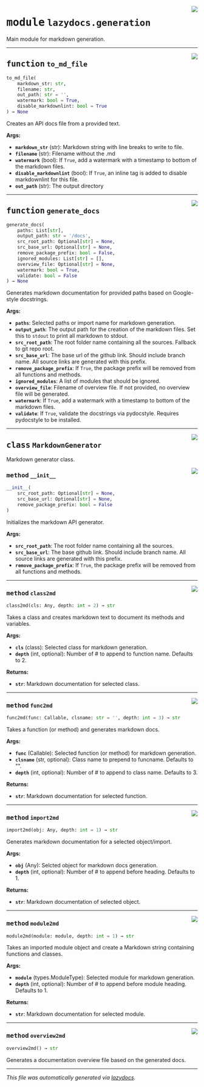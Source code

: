 <!-- markdownlint-disable -->

<a href="https://github.com/ml-tooling/lazydocs/blob/main/src/lazydocs/generation.py#L0"><img align="right" style="float:right;" src="https://img.shields.io/badge/-source-cccccc?style=flat-square"></a>

# <kbd>module</kbd> `lazydocs.generation`
Main module for markdown generation. 


---

<a href="https://github.com/ml-tooling/lazydocs/blob/main/src/lazydocs/generation.py#L183"><img align="right" style="float:right;" src="https://img.shields.io/badge/-source-cccccc?style=flat-square"></a>

## <kbd>function</kbd> `to_md_file`

```python
to_md_file(
    markdown_str: str,
    filename: str,
    out_path: str = '',
    watermark: bool = True,
    disable_markdownlint: bool = True
) → None
```

Creates an API docs file from a provided text. 



**Args:**
 
 - <b>`markdown_str`</b> (str):  Markdown string with line breaks to write to file. 
 - <b>`filename`</b> (str):  Filename without the .md 
 - <b>`watermark`</b> (bool):  If `True`, add a watermark with a timestamp to bottom of the markdown files. 
 - <b>`disable_markdownlint`</b> (bool):  If `True`, an inline tag is added to disable markdownlint for this file. 
 - <b>`out_path`</b> (str):  The output directory 


---

<a href="https://github.com/ml-tooling/lazydocs/blob/main/src/lazydocs/generation.py#L859"><img align="right" style="float:right;" src="https://img.shields.io/badge/-source-cccccc?style=flat-square"></a>

## <kbd>function</kbd> `generate_docs`

```python
generate_docs(
    paths: List[str],
    output_path: str = '/docs',
    src_root_path: Optional[str] = None,
    src_base_url: Optional[str] = None,
    remove_package_prefix: bool = False,
    ignored_modules: List[str] = [],
    overview_file: Optional[str] = None,
    watermark: bool = True,
    validate: bool = False
) → None
```

Generates markdown documentation for provided paths based on Google-style docstrings. 



**Args:**
 
 - <b>`paths`</b>:  Selected paths or import name for markdown generation. 
 - <b>`output_path`</b>:  The output path for the creation of the markdown files. Set this to `stdout` to print all markdown to stdout. 
 - <b>`src_root_path`</b>:  The root folder name containing all the sources. Fallback to git repo root. 
 - <b>`src_base_url`</b>:  The base url of the github link. Should include branch name. All source links are generated with this prefix. 
 - <b>`remove_package_prefix`</b>:  If `True`, the package prefix will be removed from all functions and methods. 
 - <b>`ignored_modules`</b>:  A list of modules that should be ignored. 
 - <b>`overview_file`</b>:  Filename of overview file. If not provided, no overview file will be generated. 
 - <b>`watermark`</b>:  If `True`, add a watermark with a timestamp to bottom of the markdown files. 
 - <b>`validate`</b>:  If `True`, validate the docstrings via pydocstyle. Requires pydocstyle to be installed. 


---

<a href="https://github.com/ml-tooling/lazydocs/blob/main/src/lazydocs/generation.py#L424"><img align="right" style="float:right;" src="https://img.shields.io/badge/-source-cccccc?style=flat-square"></a>

## <kbd>class</kbd> `MarkdownGenerator`
Markdown generator class. 

<a href="https://github.com/ml-tooling/lazydocs/blob/main/src/lazydocs/generation.py#L427"><img align="right" style="float:right;" src="https://img.shields.io/badge/-source-cccccc?style=flat-square"></a>

### <kbd>method</kbd> `__init__`

```python
__init__(
    src_root_path: Optional[str] = None,
    src_base_url: Optional[str] = None,
    remove_package_prefix: bool = False
)
```

Initializes the markdown API generator. 



**Args:**
 
 - <b>`src_root_path`</b>:  The root folder name containing all the sources. 
 - <b>`src_base_url`</b>:  The base github link. Should include branch name.  All source links are generated with this prefix. 
 - <b>`remove_package_prefix`</b>:  If `True`, the package prefix will be removed from all functions and methods. 




---

<a href="https://github.com/ml-tooling/lazydocs/blob/main/src/lazydocs/generation.py#L579"><img align="right" style="float:right;" src="https://img.shields.io/badge/-source-cccccc?style=flat-square"></a>

### <kbd>method</kbd> `class2md`

```python
class2md(cls: Any, depth: int = 2) → str
```

Takes a class and creates markdown text to document its methods and variables. 



**Args:**
 
 - <b>`cls`</b> (class):  Selected class for markdown generation. 
 - <b>`depth`</b> (int, optional):  Number of # to append to function name. Defaults to 2. 



**Returns:**
 
 - <b>`str`</b>:  Markdown documentation for selected class. 

---

<a href="https://github.com/ml-tooling/lazydocs/blob/main/src/lazydocs/generation.py#L494"><img align="right" style="float:right;" src="https://img.shields.io/badge/-source-cccccc?style=flat-square"></a>

### <kbd>method</kbd> `func2md`

```python
func2md(func: Callable, clsname: str = '', depth: int = 3) → str
```

Takes a function (or method) and generates markdown docs. 



**Args:**
 
 - <b>`func`</b> (Callable):  Selected function (or method) for markdown generation. 
 - <b>`clsname`</b> (str, optional):  Class name to prepend to funcname. Defaults to "". 
 - <b>`depth`</b> (int, optional):  Number of # to append to class name. Defaults to 3. 



**Returns:**
 
 - <b>`str`</b>:  Markdown documentation for selected function. 

---

<a href="https://github.com/ml-tooling/lazydocs/blob/main/src/lazydocs/generation.py#L785"><img align="right" style="float:right;" src="https://img.shields.io/badge/-source-cccccc?style=flat-square"></a>

### <kbd>method</kbd> `import2md`

```python
import2md(obj: Any, depth: int = 1) → str
```

Generates markdown documentation for a selected object/import. 



**Args:**
 
 - <b>`obj`</b> (Any):  Selcted object for markdown docs generation. 
 - <b>`depth`</b> (int, optional):  Number of # to append before heading. Defaults to 1. 



**Returns:**
 
 - <b>`str`</b>:  Markdown documentation of selected object. 

---

<a href="https://github.com/ml-tooling/lazydocs/blob/main/src/lazydocs/generation.py#L690"><img align="right" style="float:right;" src="https://img.shields.io/badge/-source-cccccc?style=flat-square"></a>

### <kbd>method</kbd> `module2md`

```python
module2md(module: module, depth: int = 1) → str
```

Takes an imported module object and create a Markdown string containing functions and classes. 



**Args:**
 
 - <b>`module`</b> (types.ModuleType):  Selected module for markdown generation. 
 - <b>`depth`</b> (int, optional):  Number of # to append before module heading. Defaults to 1. 



**Returns:**
 
 - <b>`str`</b>:  Markdown documentation for selected module. 

---

<a href="https://github.com/ml-tooling/lazydocs/blob/main/src/lazydocs/generation.py#L805"><img align="right" style="float:right;" src="https://img.shields.io/badge/-source-cccccc?style=flat-square"></a>

### <kbd>method</kbd> `overview2md`

```python
overview2md() → str
```

Generates a documentation overview file based on the generated docs. 




---

_This file was automatically generated via [lazydocs](https://github.com/ml-tooling/lazydocs)._
